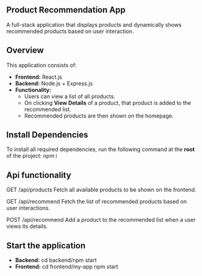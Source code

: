 ##  Product Recommendation App

A full-stack application that displays products and dynamically shows recommended products based on user interaction.

##  Overview

This application consists of:

- **Frontend:** React.js  
- **Backend:** Node.js + Express.js  
- **Functionality:**  
  - Users can view a list of all products.  
  - On clicking **View Details** of a product, that product is added to the recommended list.  
  - Recommended products are then shown on the homepage.

##  Install Dependencies
To install all required dependencies, run the following command at the **root** of the project:
npm i

##  Api functionality
GET /api/products
Fetch all available products to be shown on the frontend.

GET /api/recommend
Fetch the list of recommended products based on user interactions.

POST /api/recommend
Add a product to the recommended list when a user views its details.

##  Start the application

- **Backend:**  cd backend/npm start
- **Frontend:**  cd frontend/my-app npm start

